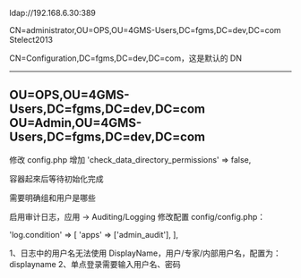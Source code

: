﻿ldap://192.168.6.30:389


CN=administrator,OU=OPS,OU=4GMS-Users,DC=fgms,DC=dev,DC=com
Stelect2013

CN=Configuration,DC=fgms,DC=dev,DC=com，这是默认的 DN

------------------------------------------------------------------------
OU=OPS,OU=4GMS-Users,DC=fgms,DC=dev,DC=com
OU=Admin,OU=4GMS-Users,DC=fgms,DC=dev,DC=com
------------------------------------------------------------------------

修改 config.php 增加 'check_data_directory_permissions' => false,

容器起來后等待初始化完成

需要明确组和用户是哪些

启用审计日志，应用 -> Auditing/Logging
修改配置 config/config.php：

  'log.condition' => [
    'apps' => ['admin_audit'],
  ],

1、日志中的用户名无法使用 DisplayName，用户/专家/内部用户名，配置为：displayname
2、单点登录需要输入用户名、密码